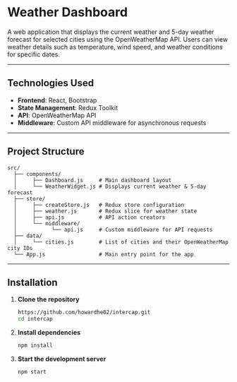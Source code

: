 # Weather Dashboard

A web application that displays the current weather and 5-day weather forecast for selected cities using the OpenWeatherMap API. Users can view weather details such as temperature, wind speed, and weather conditions for specific dates.

---

## **Technologies Used**
- **Frontend**: React, Bootstrap
- **State Management**: Redux Toolkit
- **API**: OpenWeatherMap API
- **Middleware**: Custom API middleware for asynchronous requests

---

## **Project Structure**
```
src/
  ├── components/
  │     ├── Dashboard.js     # Main dashboard layout
  │     └── WeatherWidget.js # Displays current weather & 5-day forecast
  ├── store/
  │     ├── createStore.js   # Redux store configuration
  │     ├── weather.js       # Redux slice for weather state
  │     ├── api.js           # API action creators
  │     └── middleware/
  │           └── api.js     # Custom middleware for API requests
  ├── data/
  │     └── cities.js        # List of cities and their OpenWeatherMap city IDs
  └── App.js                 # Main entry point for the app
```

---

## **Installation**
1. **Clone the repository**
   ```bash
   https://github.com/howardhe02/intercap.git
   cd intercap
   ```

2. **Install dependencies**
   ```bash
   npm install
   ```

3. **Start the development server**
   ```bash
   npm start
   ```
